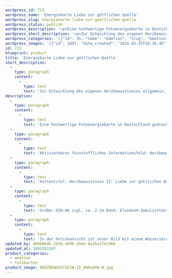 ```yaml
---
wordpress_id: 713
wordpress_name: 'Energiekarte Liebe zur göttlichen Quelle'
wordpress_slug: energiekarte-liebe-zur-goettlichen-quelle
wordpress_status: publish
wordpress_description: '<p>Eine hochwertige Fotoenergiekarte in Deutschland gedruckt und in Handarbeit laminiert.  Sie ist in Postkartengröße (DIN-A6) gut zu transportieren und kann auch auf den Körper aufgelegt werden.</p><p>Aktivierbares feinstoffliches Informationsfeld: Herzbewusstsein - Liebe - Offenheit für Göttliches: Entwicklung von Herzbewusstsein generell im Sinne einer Verbindung sämtlicher Ebenen einer Person. Hieraus resultiert eine leichtere Wiederaufnahme bzw. Stärkung der Verbundenheit mit der göttlichen Herkunftsenergie eines Menschen auf Basis von universeller Liebe. Entwicklung von Liebe zu allem, in dem ein Mensch göttliche Energie wahrnimmt. Entwicklung des eigenen Bewusstseins dafür, dass in jedem Menschen von Geburt an göttliche Energie vorhanden ist.</p><p>Kartentitel: Herzbewusstsein II: Liebe zur göttlichen Quelle. Reihe: Herzbewusstsein</p><p>Größe: DIN-A6 zzgl. ca. 2 cm Rand, Elveden®-Impulsintensität: DIN-A6: Et2,  DIN-A7: Et3<br />Andere Formate sind individuell für Sie innerhalb weniger Tage herstellbar. Bitte kontaktieren Sie uns hierfür unter <a href="mailto:info@elvedenverlag.de">info@elvedenverlag.de</a>.</p><p>In der Onlineansicht ist unser Bild mit einem Wasserzeichen geschützt. Wir bitten um Ihr Verständnis. Im Original ist der Schriftzung „Elveden Verlag Energiebild“ entfernt.</p><p><a href="https://my.feenbaum.de/anwendung-energiebilder-foto-laminiert/">Anwendungshinweise</a>      <a href="https://my.feenbaum.de/produktinformationen-fotokarten/">Produktinformationen</a></p>'
wordpress_short_description: '<p>Zur Entwicklung des eigenen Herzbewusstseins allgemein, speziell für die Liebe zur Herkunft eines Menschen im universell-spirituellen Verständnis</p>'
wordpress_categories: '[{"id": 35, "name": "Emotion", "slug": "emotion"}, {"id": 23, "name": "Fotokarten", "slug": "fotokarten"}]'
wordpress_images: '[{"id": 1047, "date_created": "2016-02-25T10:36:46", "date_created_gmt": "2016-02-25T08:36:46", "date_modified": "2016-02-25T10:36:46", "date_modified_gmt": "2016-02-25T08:36:46", "src": "https://my.feenbaum.de/wp-content/uploads/2016/02/HERZBEWUSSTSEIN-II_800x800-W.jpg", "name": "HERZBEWUSSTSEIN-II_800x800-W", "alt": ""}]'
id: 713
blueprint: product
title: 'Energiekarte Liebe zur göttlichen Quelle'
short_description:
  -
    type: paragraph
    content:
      -
        type: text
        text: 'Zur Entwicklung des eigenen Herzbewusstseins allgemein, speziell für die Liebe zur Herkunft eines Menschen im universell-spirituellen Verständnis'
description:
  -
    type: paragraph
    content:
      -
        type: text
        text: 'Eine hochwertige Fotoenergiekarte in Deutschland gedruckt und in Handarbeit laminiert.  Sie ist in Postkartengröße (DIN-A6) gut zu transportieren und kann auch auf den Körper aufgelegt werden.'
  -
    type: paragraph
    content:
      -
        type: text
        text: 'Aktivierbares feinstoffliches Informationsfeld: Herzbewusstsein - Liebe - Offenheit für Göttliches: Entwicklung von Herzbewusstsein generell im Sinne einer Verbindung sämtlicher Ebenen einer Person. Hieraus resultiert eine leichtere Wiederaufnahme bzw. Stärkung der Verbundenheit mit der göttlichen Herkunftsenergie eines Menschen auf Basis von universeller Liebe. Entwicklung von Liebe zu allem, in dem ein Mensch göttliche Energie wahrnimmt. Entwicklung des eigenen Bewusstseins dafür, dass in jedem Menschen von Geburt an göttliche Energie vorhanden ist.'
  -
    type: paragraph
    content:
      -
        type: text
        text: 'Kartentitel: Herzbewusstsein II: Liebe zur göttlichen Quelle. Reihe: Herzbewusstsein'
  -
    type: paragraph
    content:
      -
        type: text
        text: 'Größe: DIN-A6 zzgl. ca. 2 cm Rand, Elveden®-Impulsintensität: DIN-A6: Et2,  DIN-A7: Et3'
  -
    type: paragraph
    content:
      -
        type: text
        text: 'In der Onlineansicht ist unser Bild mit einem Wasserzeichen geschützt. Wir bitten um Ihr Verständnis. Im Original ist der Schriftzung „Elveden Verlag Energiebild“ entfernt.'
updated_by: 489b06db-283b-4690-a50e-8a3ba37dc968
updated_at: 1685351307
product_categories:
  - emotion
  - fotokarten
product_image: HERZBEWUSSTSEIN-II_800x800-W.jpg
---
```

